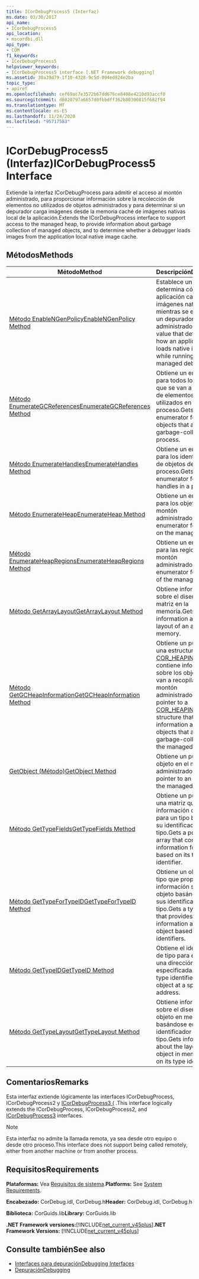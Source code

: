 ```yaml
---
title: ICorDebugProcess5 (Interfaz)
ms.date: 03/30/2017
api_name:
- ICorDebugProcess5
api_location:
- mscordbi.dll
api_type:
- COM
f1_keywords:
- ICorDebugProcess5
helpviewer_keywords:
- ICorDebugProcess5 interface [.NET Framework debugging]
ms.assetid: 30a39d79-1f10-4328-9c5d-094ed824e2ba
topic_type:
- apiref
ms.openlocfilehash: cef69ac7e3572b67dd676ce8408e4210d93accf0
ms.sourcegitcommit: d8020797a6657d0fbbdff362b80300815f682f94
ms.translationtype: MT
ms.contentlocale: es-ES
ms.lasthandoff: 11/24/2020
ms.locfileid: "95717583"
---
```

# <a name="icordebugprocess5-interface"></a><span data-ttu-id="530f4-102">ICorDebugProcess5 (Interfaz)</span><span class="sxs-lookup"><span data-stu-id="530f4-102">ICorDebugProcess5 Interface</span></span>

<span data-ttu-id="530f4-103">Extiende la interfaz ICorDebugProcess para admitir el acceso al montón administrado, para proporcionar información sobre la recolección de elementos no utilizados de objetos administrados y para determinar si un depurador carga imágenes desde la memoria caché de imágenes nativas local de la aplicación.</span><span class="sxs-lookup"><span data-stu-id="530f4-103">Extends the ICorDebugProcess interface to support access to the managed heap, to provide information about garbage collection of managed objects, and to determine whether a debugger loads images from the application local native image cache.</span></span>  
  
## <a name="methods"></a><span data-ttu-id="530f4-104">Métodos</span><span class="sxs-lookup"><span data-stu-id="530f4-104">Methods</span></span>  
  
|<span data-ttu-id="530f4-105">Método</span><span class="sxs-lookup"><span data-stu-id="530f4-105">Method</span></span>|<span data-ttu-id="530f4-106">Descripción</span><span class="sxs-lookup"><span data-stu-id="530f4-106">Description</span></span>|  
|------------|-----------------|  
|[<span data-ttu-id="530f4-107">Método EnableNGenPolicy</span><span class="sxs-lookup"><span data-stu-id="530f4-107">EnableNGenPolicy Method</span></span>](icordebugprocess5-enablengenpolicy-method.md)|<span data-ttu-id="530f4-108">Establece un valor que determina cómo una aplicación carga imágenes nativas mientras se ejecuta en un depurador administrado.</span><span class="sxs-lookup"><span data-stu-id="530f4-108">Sets a value that determines how an application loads native images while running under a managed debugger.</span></span>|  
|[<span data-ttu-id="530f4-109">Método EnumerateGCReferences</span><span class="sxs-lookup"><span data-stu-id="530f4-109">EnumerateGCReferences Method</span></span>](icordebugprocess5-enumerategcreferences-method.md)|<span data-ttu-id="530f4-110">Obtiene un enumerador para todos los objetos que se van a recopilar de elementos no utilizados en un proceso.</span><span class="sxs-lookup"><span data-stu-id="530f4-110">Gets an enumerator for all objects that are to be garbage-collected in a process.</span></span>|  
|[<span data-ttu-id="530f4-111">Método EnumerateHandles</span><span class="sxs-lookup"><span data-stu-id="530f4-111">EnumerateHandles Method</span></span>](icordebugprocess5-enumeratehandles-method.md)|<span data-ttu-id="530f4-112">Obtiene un enumerador para los identificadores de objetos de un proceso.</span><span class="sxs-lookup"><span data-stu-id="530f4-112">Gets an enumerator for object handles in a process.</span></span>|  
|[<span data-ttu-id="530f4-113">Método EnumerateHeap</span><span class="sxs-lookup"><span data-stu-id="530f4-113">EnumerateHeap Method</span></span>](icordebugprocess5-enumerateheap-method.md)|<span data-ttu-id="530f4-114">Obtiene un enumerador para los objetos en el montón administrado.</span><span class="sxs-lookup"><span data-stu-id="530f4-114">Gets an enumerator for objects on the managed heap.</span></span>|  
|[<span data-ttu-id="530f4-115">Método EnumerateHeapRegions</span><span class="sxs-lookup"><span data-stu-id="530f4-115">EnumerateHeapRegions Method</span></span>](icordebugprocess5-enumerateheapregions-method.md)|<span data-ttu-id="530f4-116">Obtiene un enumerador para las regiones del montón administrado.</span><span class="sxs-lookup"><span data-stu-id="530f4-116">Gets an enumerator for regions of the managed heap.</span></span>|  
|[<span data-ttu-id="530f4-117">Método GetArrayLayout</span><span class="sxs-lookup"><span data-stu-id="530f4-117">GetArrayLayout Method</span></span>](icordebugprocess5-getarraylayout-method.md)|<span data-ttu-id="530f4-118">Obtiene información sobre el diseño de una matriz en la memoria.</span><span class="sxs-lookup"><span data-stu-id="530f4-118">Gets information about the layout of an array in memory.</span></span>|  
|[<span data-ttu-id="530f4-119">Método GetGCHeapInformation</span><span class="sxs-lookup"><span data-stu-id="530f4-119">GetGCHeapInformation Method</span></span>](icordebugprocess5-getgcheapinformation-method.md)|<span data-ttu-id="530f4-120">Obtiene un puntero a una estructura de [COR_HEAPINFO](cor-heapinfo-structure.md) que contiene información sobre los objetos que se van a recopilar en el montón administrado.</span><span class="sxs-lookup"><span data-stu-id="530f4-120">Gets a pointer to a [COR_HEAPINFO](cor-heapinfo-structure.md) structure that contains information about objects that are to be garbage-collected on the managed heap.</span></span>|  
|[<span data-ttu-id="530f4-121">GetObject (Método)</span><span class="sxs-lookup"><span data-stu-id="530f4-121">GetObject Method</span></span>](icordebugprocess5-getobject-method.md)|<span data-ttu-id="530f4-122">Obtiene un puntero a un objeto en el montón administrado.</span><span class="sxs-lookup"><span data-stu-id="530f4-122">Gets a pointer to an object on the managed heap.</span></span>|  
|[<span data-ttu-id="530f4-123">Método GetTypeFields</span><span class="sxs-lookup"><span data-stu-id="530f4-123">GetTypeFields Method</span></span>](icordebugprocess5-gettypefields-method.md)|<span data-ttu-id="530f4-124">Obtiene un puntero a una matriz que contiene información de campo para un tipo basado en su identificador de tipo.</span><span class="sxs-lookup"><span data-stu-id="530f4-124">Gets a pointer to an array that contains field information for a type based on its type identifier.</span></span>|  
|[<span data-ttu-id="530f4-125">Método GetTypeForTypeID</span><span class="sxs-lookup"><span data-stu-id="530f4-125">GetTypeForTypeID Method</span></span>](icordebugprocess5-gettypefortypeid-method.md)|<span data-ttu-id="530f4-126">Obtiene un objeto de tipo que proporciona información sobre un objeto basándose en sus identificadores de tipo.</span><span class="sxs-lookup"><span data-stu-id="530f4-126">Gets a type object that provides information about an object based on its type identifiers.</span></span>|  
|[<span data-ttu-id="530f4-127">Método GetTypeID</span><span class="sxs-lookup"><span data-stu-id="530f4-127">GetTypeID Method</span></span>](icordebugprocess5-gettypeid-method.md)|<span data-ttu-id="530f4-128">Obtiene el identificador de tipo para el objeto en una dirección especificada.</span><span class="sxs-lookup"><span data-stu-id="530f4-128">Gets the type identifier for the object at a specified address.</span></span>|  
|[<span data-ttu-id="530f4-129">Método GetTypeLayout</span><span class="sxs-lookup"><span data-stu-id="530f4-129">GetTypeLayout Method</span></span>](icordebugprocess5-gettypelayout-method.md)|<span data-ttu-id="530f4-130">Obtiene información sobre el diseño de un objeto en memoria basándose en su identificador de tipo.</span><span class="sxs-lookup"><span data-stu-id="530f4-130">Gets information about the layout of an object in memory based on its type identifier.</span></span>|  
  
## <a name="remarks"></a><span data-ttu-id="530f4-131">Comentarios</span><span class="sxs-lookup"><span data-stu-id="530f4-131">Remarks</span></span>  

 <span data-ttu-id="530f4-132">Esta interfaz extiende lógicamente las interfaces ICorDebugProcess, ICorDebugProcess2 y [ICorDebugProcess3 (](icordebugprocess3-interface.md) .</span><span class="sxs-lookup"><span data-stu-id="530f4-132">This interface logically extends the ICorDebugProcess, ICorDebugProcess2, and [ICorDebugProcess3](icordebugprocess3-interface.md) interfaces.</span></span>  
  
> [!NOTE]
> <span data-ttu-id="530f4-133">Esta interfaz no admite la llamada remota, ya sea desde otro equipo o desde otro proceso.</span><span class="sxs-lookup"><span data-stu-id="530f4-133">This interface does not support being called remotely, either from another machine or from another process.</span></span>  
  
## <a name="requirements"></a><span data-ttu-id="530f4-134">Requisitos</span><span class="sxs-lookup"><span data-stu-id="530f4-134">Requirements</span></span>  

 <span data-ttu-id="530f4-135">**Plataformas:** Vea [Requisitos de sistema](../../get-started/system-requirements.md).</span><span class="sxs-lookup"><span data-stu-id="530f4-135">**Platforms:** See [System Requirements](../../get-started/system-requirements.md).</span></span>  
  
 <span data-ttu-id="530f4-136">**Encabezado:** CorDebug.idl, CorDebug.h</span><span class="sxs-lookup"><span data-stu-id="530f4-136">**Header:** CorDebug.idl, CorDebug.h</span></span>  
  
 <span data-ttu-id="530f4-137">**Biblioteca:** CorGuids.lib</span><span class="sxs-lookup"><span data-stu-id="530f4-137">**Library:** CorGuids.lib</span></span>  
  
 <span data-ttu-id="530f4-138">**.NET Framework versiones:**[!INCLUDE[net_current_v45plus](../../../../includes/net-current-v45plus-md.md)]</span><span class="sxs-lookup"><span data-stu-id="530f4-138">**.NET Framework Versions:** [!INCLUDE[net_current_v45plus](../../../../includes/net-current-v45plus-md.md)]</span></span>  
  
## <a name="see-also"></a><span data-ttu-id="530f4-139">Consulte también</span><span class="sxs-lookup"><span data-stu-id="530f4-139">See also</span></span>

- [<span data-ttu-id="530f4-140">Interfaces para depuración</span><span class="sxs-lookup"><span data-stu-id="530f4-140">Debugging Interfaces</span></span>](debugging-interfaces.md)
- [<span data-ttu-id="530f4-141">Depuración</span><span class="sxs-lookup"><span data-stu-id="530f4-141">Debugging</span></span>](index.md)
